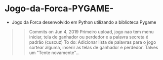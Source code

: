 # Jogo-da-Forca-PYGAME-
- Jogo da Forca desenvolvido em Python utilizando a biblioteca Pygame 
> > Commits on Jun 4, 2019
  Primeiro upload, jogo nao tem menu iniciar, tela de ganhador ou perdedor e a palavra secreta é padrão (cuscuz)
  > > To do: 
    Adicionar lista de palavras para o jogo sortear alguma, inserir as telas de ganhador e perdedor. Talves um "Tente novamente"...
